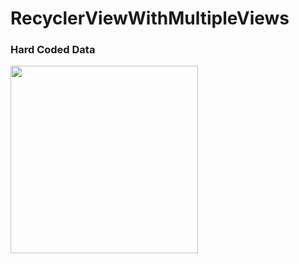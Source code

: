 # RecyclerViewWithMultipleViews

<h3>Hard Coded Data</h3>
<img src="https://user-images.githubusercontent.com/16580768/81962027-c0e61480-95d8-11ea-999e-546f34b6b0f6.gif" width="300" />

